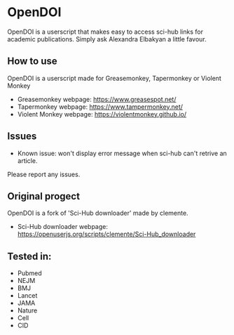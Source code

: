 # OpenDOI
OpenDOI is a userscript that makes easy to access sci-hub links for academic publications.
Simply ask Alexandra Elbakyan a little favour.

## How to use
OpenDOI is a userscript made for Greasemonkey, Tapermonkey or Violent Monkey

* Greasemonkey webpage: https://www.greasespot.net/
* Tapermonkey webpage: https://www.tampermonkey.net/
* Violent Monkey webpage: https://violentmonkey.github.io/

## Issues
* Known issue: won't display error message when sci-hub can't retrive an article. 

Please report any issues.


## Original progect
OpenDOI is a fork of 'Sci-Hub downloader' made by clemente.
* Sci-Hub downloader webpage: https://openuserjs.org/scripts/clemente/Sci-Hub_downloader


## Tested in:
* Pubmed
* NEJM
* BMJ
* Lancet
* JAMA
* Nature
* Cell
* CID

